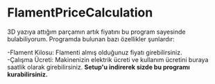 # FlamentPriceCalculation
3D yazıya attığım parçamın artık fiyatını bu program sayesinde bulabiliyorum. Programda bulunan bazı özellikler şunlardır:

-Flament Kilosu: Flamenti almış olduğunuz fiyatı girebilirsiniz.                      
-Çalışma Ücreti: Makinenizin elektrik ücreti ve kullanım ücretini buraya saatlik olarak girebilirsiniz.
   **Setup'u indirerek sizde bu programı kurabilirsiniz.**
